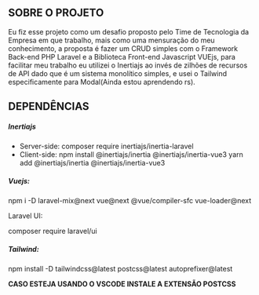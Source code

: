 
## SOBRE O PROJETO
Eu fiz esse projeto como um desafio proposto pelo Time de Tecnologia da Empresa em que trabalho, mais como uma mensuração do meu conhecimento, a proposta é fazer um CRUD simples com o Framework Back-end PHP Laravel e a Biblioteca Front-end Javascript VUEjs, para facilitar meu trabalho eu utilizei o Inertiajs ao invés de zilhões de recursos de API dado que é um sistema monolítico simples, e usei o Tailwind especificamente para Modal(Ainda estou aprendendo rs).

## DEPENDÊNCIAS
##### Inertiajs
* Server-side:
composer require inertiajs/inertia-laravel
* Client-side:
npm install @inertiajs/inertia @inertiajs/inertia-vue3
yarn add @inertiajs/inertia @inertiajs/inertia-vue3

##### Vuejs:
npm i -D laravel-mix@next vue@next @vue/compiler-sfc vue-loader@next

Laravel UI:

composer require laravel/ui

##### Tailwind:
npm install -D tailwindcss@latest postcss@latest autoprefixer@latest

**CASO ESTEJA USANDO O VSCODE INSTALE A EXTENSÃO POSTCSS**
